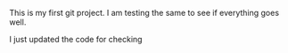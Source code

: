 This is my first git project.
I am testing the same to see if everything goes well.

I just updated the code for checking
